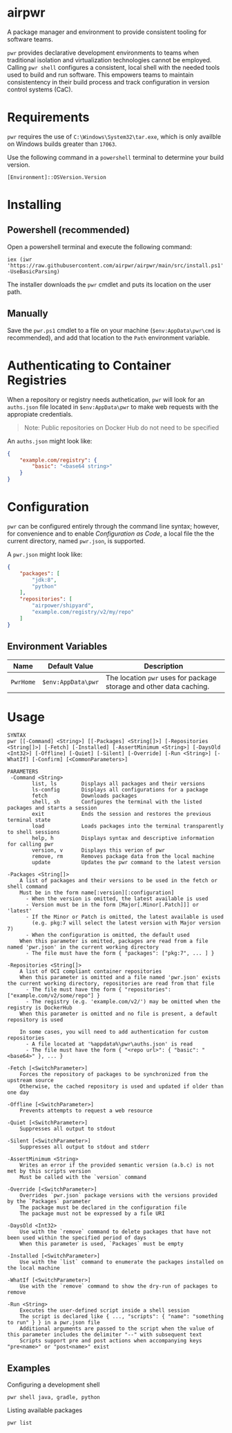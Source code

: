 # airpwr

A package manager and environment to provide consistent tooling for software teams.

`pwr` provides declarative development environments to teams when traditional isolation and virtualization technologies cannot be employed. Calling `pwr shell` configures a consistent, local shell with the needed tools used to build and run software. This empowers teams to maintain consistentency in their build process and track configuration in version control systems (CaC).

# Requirements

`pwr` requires the use of `C:\Windows\System32\tar.exe`, which is only availble on Windows builds greater than `17063`.

Use the following command in a `powershell` terminal to determine your build version.

	[Environment]::OSVersion.Version

# Installing

## Powershell (recommended)

Open a powershell terminal and execute the following command:

	iex (iwr 'https://raw.githubusercontent.com/airpwr/airpwr/main/src/install.ps1' -UseBasicParsing)

The installer downloads the `pwr` cmdlet and puts its location on the user path.

## Manually

Save the `pwr.ps1` cmdlet to a file on your machine (`$env:AppData\pwr\cmd` is recommended), and add that location to the `Path` environment variable.

# Authenticating to Container Registries

When a repository or registry needs authetication, `pwr` will look for an `auths.json` file located in `$env:AppData\pwr` to make web requests with the appropiate credentials.

> Note: Public repositories on Docker Hub do not need to be specified

An `auths.json` might look like:
```json
{
    "example.com/registry": {
        "basic": "<base64 string>"
    }
}
```

# Configuration

`pwr` can be configured entirely through the command line syntax; however, for convenience and to enable *Configuration as Code*, a local file the the current directory, named `pwr.json`, is supported.

A `pwr.json` might look like:

```json
{
    "packages": [
        "jdk:8",
        "python"
    ],
    "repositories": [
        "airpower/shipyard",
        "example.com/registry/v2/my/repo"
    ]
}
```

## Environment Variables
| Name | Default Value | Description |
|--|--|--|
| `PwrHome` | `$env:AppData\pwr` | The location `pwr` uses for package storage and other data caching. |

# Usage

	SYNTAX
	pwr [[-Command] <String>] [[-Packages] <String[]>] [-Repositories <String[]>] [-Fetch] [-Installed] [-AssertMinimum <String>] [-DaysOld <Int32>] [-Offline] [-Quiet] [-Silent] [-Override] [-Run <String>] [-WhatIf] [-Confirm] [<CommonParameters>]

	PARAMETERS
	 -Command <String>
			list, ls		Displays all packages and their versions
			ls-config		Displays all configurations for a package
			fetch			Downloads packages
			shell, sh		Configures the terminal with the listed packages and starts a session
			exit			Ends the session and restores the previous terminal state
			load			Loads packages into the terminal transparently to shell sessions
			help, h			Displays syntax and descriptive information for calling pwr
			version, v		Displays this verion of pwr
			remove, rm		Removes package data from the local machine
			update			Updates the pwr command to the latest version

	-Packages <String[]>
		A list of packages and their versions to be used in the fetch or shell command
		Must be in the form name[:version][:configuration]
		  - When the version is omitted, the latest available is used
		  - Version must be in the form [Major[.Minor[.Patch]]] or 'latest'
		  - If the Minor or Patch is omitted, the latest available is used
			(e.g. pkg:7 will select the latest version with Major version 7)
		  - When the configuration is omitted, the default used
		When this parameter is omitted, packages are read from a file named 'pwr.json' in the current working directory
		  - The file must have the form { "packages": ["pkg:7", ... ] }

	-Repositories <String[]>
		A list of OCI compliant container repositories
		When this parameter is omitted and a file named 'pwr.json' exists the current working directory, repositories are read from that file
		  - The file must have the form { "repositories": ["example.com/v2/some/repo"] }
		  - The registry (e.g. 'example.com/v2/') may be omitted when the registry is DockerHub
		When this parameter is omitted and no file is present, a default repository is used

		In some cases, you will need to add authentication for custom repositories
		  - A file located at '%appdata%\pwr\auths.json' is read
		  - The file must have the form { "<repo url>": { "basic": "<base64>" }, ... }

	-Fetch [<SwitchParameter>]
		Forces the repository of packages to be synchronized from the upstream source
		Otherwise, the cached repository is used and updated if older than one day

	-Offline [<SwitchParameter>]
		Prevents attempts to request a web resource

	-Quiet [<SwitchParameter>]
		Suppresses all output to stdout

	-Silent [<SwitchParameter>]
		Suppresses all output to stdout and stderr

	-AssertMinimum <String>
		Writes an error if the provided semantic version (a.b.c) is not met by this scripts version
		Must be called with the `version` command

	-Override [<SwitchParameter>]
		Overrides `pwr.json` package versions with the versions provided by the `Packages` parameter
		The package must be declared in the configuration file
		The package must not be expressed by a file URI

	-DaysOld <Int32>
		Use with the `remove` command to delete packages that have not been used within the specified period of days
		When this parameter is used, `Packages` must be empty

	-Installed [<SwitchParameter>]
		Use with the `list` command to enumerate the packages installed on the local machine

	-WhatIf [<SwitchParameter>]
		Use with the `remove` command to show the dry-run of packages to remove

	-Run <String>
		Executes the user-defined script inside a shell session
		The script is declared like { ..., "scripts": { "name": "something to run" } } in a pwr.json file
		Additional arguments are passed to the script when the value of this parameter includes the delimiter "--" with subsequent text
		Scripts support pre and post actions when accompanying keys "pre<name>" or "post<name>" exist

## Examples

Configuring a development shell

	pwr shell java, gradle, python

Listing available packages

	pwr list
